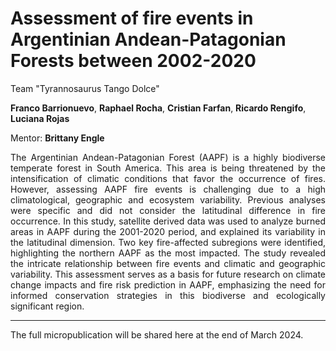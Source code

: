 # Assessment of fire events in Argentinian Andean-Patagonian Forests between 2002-2020

Team "Tyrannosaurus Tango Dolce"

**Franco Barrionuevo**, **Raphael Rocha**, **Cristian Farfan**, **Ricardo Rengifo**, **Luciana Rojas**

Mentor: **Brittany Engle**

<div style="text-align: justify">
The Argentinian Andean-Patagonian Forest (AAPF) is a highly biodiverse temperate forest in South America. This area is being threatened by the intensification of climatic conditions that favor the occurrence of fires. However, assessing AAPF fire events is challenging due to a high climatological, geographic and ecosystem variability. Previous analyses were specific and did not consider the latitudinal difference in fire occurrence. In this study, satellite derived data was used to analyze burned areas in AAPF during the 2001-2020 period, and explained its variability in the latitudinal dimension. Two key fire-affected subregions were identified, highlighting the northern AAPF as the most impacted. The study revealed the intricate relationship between fire events and climatic and geographic variability. This assessment serves as a basis for future research on climate change impacts and fire risk prediction in AAPF, emphasizing the need for informed conservation strategies in this biodiverse and ecologically significant region.
</div>

---
The full micropublication will be shared here at the end of March 2024.